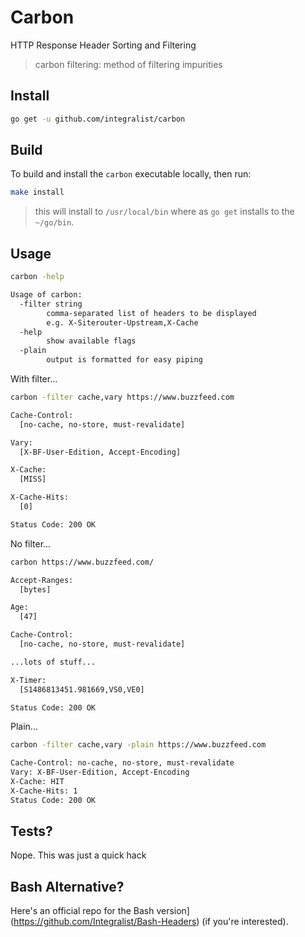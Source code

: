 # Carbon

HTTP Response Header Sorting and Filtering

> carbon filtering: method of filtering impurities

## Install

```bash
go get -u github.com/integralist/carbon
```

## Build

To build and install the `carbon` executable locally, then run:

```bash
make install
```

> this will install to `/usr/local/bin` where as `go get` installs to the `~/go/bin`.

## Usage

```bash
carbon -help

Usage of carbon:
  -filter string
        comma-separated list of headers to be displayed
        e.g. X-Siterouter-Upstream,X-Cache
  -help
        show available flags
  -plain
    	output is formatted for easy piping
```

With filter...

```bash
carbon -filter cache,vary https://www.buzzfeed.com

Cache-Control:
  [no-cache, no-store, must-revalidate]

Vary:
  [X-BF-User-Edition, Accept-Encoding]

X-Cache:
  [MISS]

X-Cache-Hits:
  [0]

Status Code: 200 OK
```

No filter...

```bash
carbon https://www.buzzfeed.com/

Accept-Ranges:
  [bytes]

Age:
  [47]

Cache-Control:
  [no-cache, no-store, must-revalidate]

...lots of stuff...

X-Timer:
  [S1486813451.981669,VS0,VE0]

Status Code: 200 OK
```

Plain...

```bash
carbon -filter cache,vary -plain https://www.buzzfeed.com

Cache-Control: no-cache, no-store, must-revalidate
Vary: X-BF-User-Edition, Accept-Encoding
X-Cache: HIT
X-Cache-Hits: 1
Status Code: 200 OK
```

## Tests?

Nope. This was just a quick hack

## Bash Alternative?

Here's an official repo for the Bash version](https://github.com/Integralist/Bash-Headers) (if you're interested).
